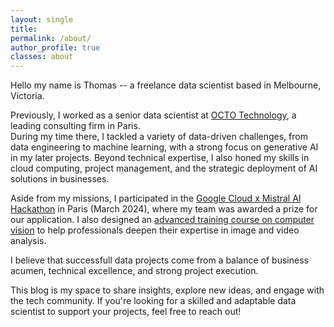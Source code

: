 ```yaml
---
layout: single
title: 
permalink: /about/
author_profile: true
classes: about
---
```

Hello my name is Thomas -- a freelance data scientist based in Melbourne, Victoria.   
     
Previously, I worked as a senior data scientist at [OCTO Technology](https://octo.com/), a leading consulting firm in Paris.    
During my time there, I tackled a variety of data-driven challenges, from data engineering to machine learning, with a strong focus on generative AI in my later projects. Beyond technical expertise, I also honed my skills in cloud computing, project management, and the strategic deployment of AI solutions in businesses.    
     
Aside from my missions, I participated in the [Google Cloud x Mistral AI Hackathon](https://www.linkedin.com/posts/aitalla_google-cloud-and-mistral-ai-bootcamp-activity-7177091534503170048-EUj-?utm_source=share&utm_medium=member_desktop&rcm=ACoAABsqXTsBJhKPZFojYvLYo41bO3f4x-E1Or8) in Paris (March 2024), where my team was awarded a prize for our application. I also designed an [advanced training course on computer vision](https://www.octo.academy/catalogue/formation/cvtag-ia-computer-vision-traitements-analyses-generation-dimages-videos/) to help professionals deepen their expertise in image and video analysis.   

I believe that successfull data projects come from a balance of business acumen, technical excellence, and strong project execution. 
     
This blog is my space to share insights, explore new ideas, and engage with the tech community. If you're looking for a skilled and adaptable data scientist to support your projects, feel free to reach out!
